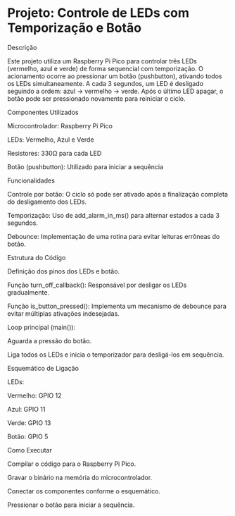 # Projeto: Controle de LEDs com Temporização e Botão

Descrição

Este projeto utiliza um Raspberry Pi Pico para controlar três LEDs (vermelho, azul e verde) de forma sequencial com temporização. O acionamento ocorre ao pressionar um botão (pushbutton), ativando todos os LEDs simultaneamente. A cada 3 segundos, um LED é desligado seguindo a ordem: azul → vermelho → verde. Após o último LED apagar, o botão pode ser pressionado novamente para reiniciar o ciclo.

Componentes Utilizados

Microcontrolador: Raspberry Pi Pico

LEDs: Vermelho, Azul e Verde

Resistores: 330Ω para cada LED

Botão (pushbutton): Utilizado para iniciar a sequência

Funcionalidades

Controle por botão: O ciclo só pode ser ativado após a finalização completa do desligamento dos LEDs.

Temporização: Uso de add_alarm_in_ms() para alternar estados a cada 3 segundos.

Debounce: Implementação de uma rotina para evitar leituras errôneas do botão.

Estrutura do Código

Definição dos pinos dos LEDs e botão.

Função turn_off_callback(): Responsável por desligar os LEDs gradualmente.

Função is_button_pressed(): Implementa um mecanismo de debounce para evitar múltiplas ativações indesejadas.

Loop principal (main()):

Aguarda a pressão do botão.

Liga todos os LEDs e inicia o temporizador para desligá-los em sequência.

Esquemático de Ligação

LEDs:

Vermelho: GPIO 12

Azul: GPIO 11

Verde: GPIO 13

Botão: GPIO 5

Como Executar

Compilar o código para o Raspberry Pi Pico.

Gravar o binário na memória do microcontrolador.

Conectar os componentes conforme o esquemático.

Pressionar o botão para iniciar a sequência.
